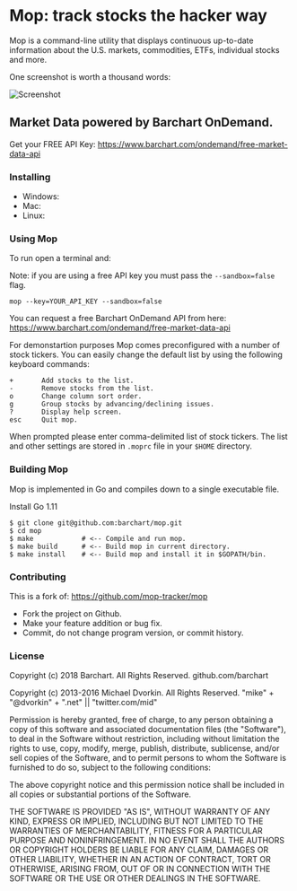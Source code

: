 # Mop: track stocks the hacker way

Mop is a command-line utility that displays continuous up-to-date
information about the U.S. markets, commodities, ETFs, individual stocks and more. 

One screenshot is worth a thousand words:

![Screenshot](https://raw.githubusercontent.com/mop-tracker/mop/master/doc/screenshot.png "Mop Screenshot")

## Market Data powered by Barchart OnDemand.

Get your FREE API Key: https://www.barchart.com/ondemand/free-market-data-api

### Installing

* Windows: 
* Mac: 
* Linux: 

### Using Mop ###

To run open a terminal and:

Note: if you are using a free API key you must pass the `--sandbox=false` flag.

`mop --key=YOUR_API_KEY --sandbox=false`

You can request a free Barchart OnDemand API from here: https://www.barchart.com/ondemand/free-market-data-api

For demonstartion purposes Mop comes preconfigured with a number of
stock tickers. You can easily change the default list by using the
following keyboard commands:

```
+       Add stocks to the list.
-       Remove stocks from the list.
o       Change column sort order.
g       Group stocks by advancing/declining issues.
?       Display help screen.
esc     Quit mop.
 ```

When prompted please enter comma-delimited list of stock tickers. The
list and other settings are stored in ``.moprc`` file in your ``$HOME``
directory.


### Building Mop ###

Mop is implemented in Go and compiles down to a single executable file.

Install Go 1.11

```
$ git clone git@github.com:barchart/mop.git
$ cd mop
$ make            # <-- Compile and run mop.
$ make build      # <-- Build mop in current directory.
$ make install    # <-- Build mop and install it in $GOPATH/bin.
```

### Contributing ###

This is a fork of: https://github.com/mop-tracker/mop

* Fork the project on Github.
* Make your feature addition or bug fix.
* Commit, do not change program version, or commit history.


### License ###

Copyright (c) 2018 Barchart. All Rights Reserved.
github.com/barchart

Copyright (c) 2013-2016 Michael Dvorkin. All Rights Reserved.
"mike" + "@dvorkin" + ".net" || "twitter.com/mid"

Permission is hereby granted, free of charge, to any person obtaining
a copy of this software and associated documentation files (the
"Software"), to deal in the Software without restriction, including
without limitation the rights to use, copy, modify, merge, publish,
distribute, sublicense, and/or sell copies of the Software, and to
permit persons to whom the Software is furnished to do so, subject to
the following conditions:

The above copyright notice and this permission notice shall be
included in all copies or substantial portions of the Software.

THE SOFTWARE IS PROVIDED "AS IS", WITHOUT WARRANTY OF ANY KIND,
EXPRESS OR IMPLIED, INCLUDING BUT NOT LIMITED TO THE WARRANTIES OF
MERCHANTABILITY, FITNESS FOR A PARTICULAR PURPOSE AND
NONINFRINGEMENT. IN NO EVENT SHALL THE AUTHORS OR COPYRIGHT HOLDERS BE
LIABLE FOR ANY CLAIM, DAMAGES OR OTHER LIABILITY, WHETHER IN AN ACTION
OF CONTRACT, TORT OR OTHERWISE, ARISING FROM, OUT OF OR IN CONNECTION
WITH THE SOFTWARE OR THE USE OR OTHER DEALINGS IN THE SOFTWARE.
